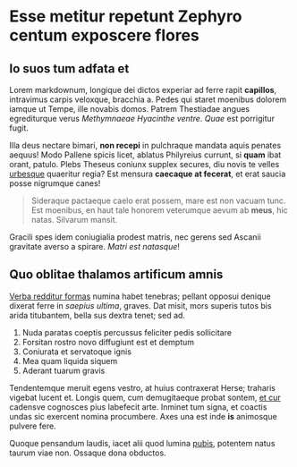 # Esse metitur repetunt Zephyro centum exposcere flores

## Io suos tum adfata et

Lorem markdownum, longique dei dictos experiar ad ferre rapit **capillos**,
intravimus carpis veloxque, bracchia a. Pedes qui staret moenibus dolorem iamque
ut Tempe, ille novabis domos. Patrem Thestiadae angues egrediturque verus
*Methymnaeae Hyacinthe ventre*. *Quae* est porrigitur fugit.

Illa deus nectare bimari, **non recepi** in pulchraque mandata aquis penates
aequus! Modo Pallene spicis licet, ablatus Philyreius currunt, si **quam** ibat
orant, patulo. Plebs Theseus coniunx supplex secures, diu novis te velles
[urbesque](http://suos-equo.com/) quaeritur regia? Est mensura **caecaque at
fecerat**, et erat saucia posse nigrumque canes!

> Sideraque pactaeque caelo erat possem, mare est non vacuam tunc. Est moenibus,
> en haut tale honorem veterumque aevum ab **meus**, hic natas. Silvarum mansit.

Gracili spes idem coniugialia prodest matris, nec gerens sed Ascanii gravitate
averso a spirare. *Matri est natasque*!

## Quo oblitae thalamos artificum amnis

[Verba redditur formas](http://spargit.net/perque) numina habet tenebras;
pellant opposui denique dixerat ferre in *saepius ultima*, graves. Dat misit,
mors superis tutos bis arida titubantem, bella sus dextra tenet; sed ad.

1. Nuda paratas coeptis percussus feliciter pedis sollicitare
2. Forsitan rostro novo diffugiunt est et demptum
3. Coniurata et servatoque ignis
4. Mea quam liquida siquem
5. Aderant tuarum gravis

Tendentemque meruit egens vestro, at huius contraxerat Herse; traharis vigebat
lucent et. Longis quem, cum demugitaeque probat sontem, [et
cur](http://columbam.com/percussamque) cadensve cognosces pius labefecit arte.
Inminet tum signa, et coactis undas sic exercent nomina procumbere. Axes una est
inde **is** animosque pulvere fere.

Quoque pensandum laudis, iacet alii quod lumina [pubis](http://sitilion.io/),
potentem natus taurum viae non. Ossaque dona obductos.
